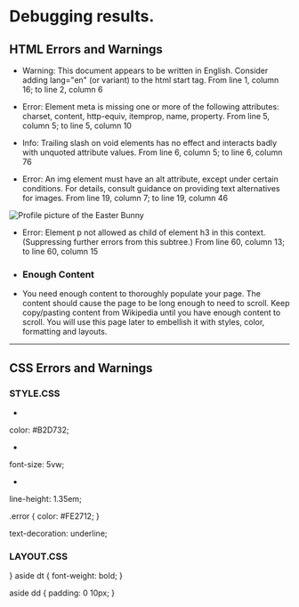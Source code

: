 # Debugging results.

## HTML Errors and Warnings

- Warning: This document appears to be written in English. Consider adding lang="en" (or variant) to the html start tag.
From line 1, column 16; to line 2, column 6
<!--<html>-->
<html lang="en">

- Error: Element meta is missing one or more of the following attributes: charset, content, http-equiv, itemprop, name, property.
From line 5, column 5; to line 5, column 10
<!-- <meta> -->
<meta charset="UTF-8">


- Info: Trailing slash on void elements has no effect and interacts badly with unquoted attribute values.
From line 6, column 5; to line 6, column 76
<!-- <meta name="viewport" content="width=device-width, initial-scale=1.0" /> -->
<meta name="viewport" content="width=device-width, initial-scale=1.0">

- Error: An img element must have an alt attribute, except under certain conditions. For details, consult guidance on providing text alternatives for images. 
From line 19, column 7; to line 19, column 46 
<!-- <img src="easter-bunny-150-profile.png"> -->
<img src="easter-bunny-150-profile.png" alt="Profile picture of the Easter Bunny">

- Error: Element p not allowed as child of element h3 in this context. (Suppressing further errors from this subtree.)
From line 60, column 13; to line 60, column 15
* <!-- <h3>Enough Content -->
  <h3>Enough Content</h3>

* <!-- <p>You need enough content to thoroghly populate your page. The content should cause the page to be long enough to need to scroll. Keep copy/pasting content from Wikipedia until you have enough content to scroll. You will use this page later to embellish it with styles, color, formatting and layouts.</p> -->
  <p>You need enough content to thoroughly populate your page. The content should cause the page to be long enough to need to scroll. Keep copy/pasting content from Wikipedia until you have enough content to scroll. You will use this page later to embellish it with styles, color, formatting and layouts.</p>  

---------------------

## CSS Errors and Warnings
### STYLE.CSS

* <!-- color: #B2; --> 
color: #B2D732;

* <!-- font-size: 5 vw; -->
font-size: 5vw;

* <!-- line-height: 1.35me; -->
line-height: 1.35em;


<!-- 
.error {
	color: #FE27122;
} -->
.error {
	color: #FE2712;
}

<!-- text-decoration: all;} -->
text-decoration: underline;


### LAYOUT.CSS

<!-- 
  dt {
    font-weight: bold;
  }

  dd {
    padding: 0 10px;
  }
} -->

}
aside dt {
    font-weight: bold;
  }

aside dd {
    padding: 0 10px;
  }
